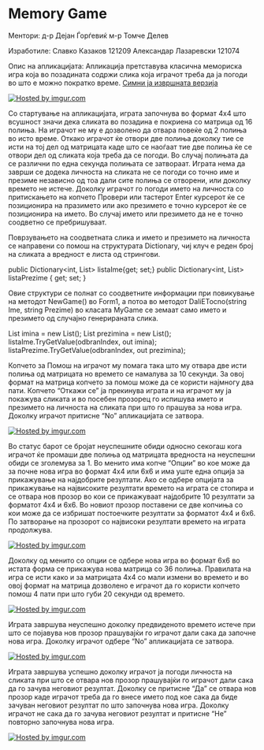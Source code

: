 Memory Game
============
Ментори: д-р Дејан Ѓорѓевиќ 
      м-р Томче Делев

Изработиле:	Славко		Казаков	121209
		Александар	Лазаревски	121074 

Опис на апликацијата:
	Апликација претставува класична мемориска игра која во позадината содржи слика која играчот треба да ја погоди во што е можно пократко време.
	<a href="https://github.com/skazakov93/SeminarskaVP/blob/master/SeminarskaVP/Properties/Memory%20Game.rar?raw=true">Симни ја извршната верзија</a>

<a href="http://imgur.com/aqlT1zf"><img src="http://i.imgur.com/aqlT1zf.png" title="Hosted by imgur.com" /></a>

Со стартување на апликацијата, играта започнува во формат 4x4 што всушност значи дека сликата во позадина е покриена со матрица од 16 полиња. На играчот не му е дозволено да отвара повеќе од 2 полиња во исто време. Откако играчот ќе отвори две полиња доколку тие се исти на тој дел од матрицата каде што се наоѓаат тие две полиња ќе се отвори дел од сликата која треба да се погоди. Во случај полињата да се различни по една секунда полињата се затвораат. Играта нема да заврши се додека личноста на сликата не се погоди со точно име и презиме независно од тоа дали сите полиња се отворени, или доколку времето не истече. Доколку играчот го погоди името на личноста со притискањето на копчето Провери или тастерот Enter курсерот ќе се позиционира на празимето или ако презимето е точно курсерот ќе се позиционира на името. Во случај името или презимето  да не е точно соодветно се пребришуваат. 

Поврзувањето на соодветната слика и името и презимето на личноста се направени со помош на структурата Dictionary, чиј клуч е реден број на сликата а вредност е листа од стрингови.

public Dictionary<int, List<string>> listaIme{get; set;}
   	public Dictionary<int, List<string>> listaPrezime { get; set; } 

Овие структури се полнат со соодветните информации при повикување на методот NewGame() во Form1, а потоа во методот DaliETocno(string Ime, string Prezime) во класата MyGame се земаат само името и презимето од случајно генерираната слика.

List<string> imina = new List<string>();
            List<string> prezimina = new List<string>();
            listaIme.TryGetValue(odbranIndex, out imina);
            listaPrezime.TryGetValue(odbranIndex, out prezimina);

Копчето за Помош на играчот му помага така што му отвара две исти полиња од матрицата но времето се намалува за 10 секунди. За овој формат на матрица копчето за помош може да се користи најмногу два пати. 
Копчето “Откажи се”  ја прекинува играта и на играчот му ја покажува сликата и во посебен прозорец го испишува името и презимето на личноста на сликата при што го прашува за нова игра. Доколку играчот притисне “No” апликацијата се затвора.

<a href="http://imgur.com/PoxGlEP"><img src="http://i.imgur.com/PoxGlEP.png" title="Hosted by imgur.com"/></a>

Во статус барот се бројат неуспешните обиди односно секогаш кога играчот ќе промаши две полиња од матрицата вредноста на неуспешни обиди се зголемува за 1.
	Во менито има копче “Опции” во кое може да за почне нова игра во формат 4x4 или 6x6 и има уште една опција за прикажување на најдобрите резултати. Ако се одбере опцијата за прикажување на највисоките резултати времето на играта се стопира и се отвара нов прозор во кои се прикажуваат најдобрите 10 резултати за форматот 4x4 и 6x6. Во новиот прозор поставени се две копчиња со кои може да се избришат постоечките резултати за форматот 4x4 и 6x6. По затворање на прозорот со највисоки резултати времето на играта продолжува.


<a href="http://imgur.com/Jqmb8d9"><img src="http://i.imgur.com/Jqmb8d9.png" title="Hosted by imgur.com"/></a>

Доколку од менито со опции се одбере нова игра во формат 6x6 во истата форма се прикажува нова матрица со 36 полиња. Правилата на игра се исти како и за матрицата 4x4 со мали измени во времето и во овој формат на матрица дозволено е играчот да го користи копчето помош 4 пати при што губи 20 секунди од времето.

<a href="http://imgur.com/LA2Eu8n"><img src="http://i.imgur.com/LA2Eu8n.png" title="Hosted by imgur.com"/></a>

Играта завршува неуспешно доколку предвиденото времето истече при што се појавува нов прозор прашувајќи го играчот дали сака да започне нова игра. Доколку играчот одбере “No” апликацијата се затвора.

<a href="http://imgur.com/VMDeI1g"><img src="http://i.imgur.com/VMDeI1g.png" title="Hosted by imgur.com"/></a>

Играта завршува успешно доколку играчот ја погоди личноста на сликата при што се отвара нов прозор прашувајќи го играчот дали сака да го зачува неговиот резултат. Доколку се притисне “Да” се отвара нов прозор каде играчот треба да го внесе името под кое сака да биде зачуван неговиот резултат по што започнува нова игра. Доколку играчот не сака да го зачува неговиот резултат и притисне “Не” повторно започнува нова игра.

<a href="http://imgur.com/TkrcmAu"><img src="http://i.imgur.com/TkrcmAu.png" title="Hosted by imgur.com"/></a>
